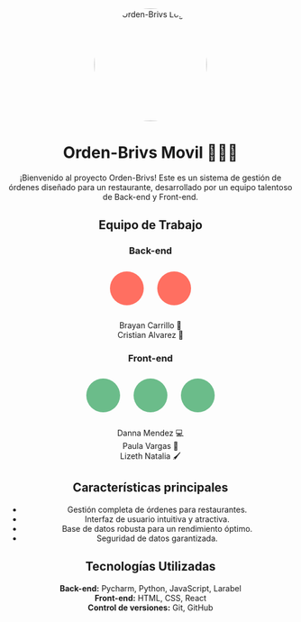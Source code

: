 <div align="center">
  <img src="https://th.bing.com/th/id/OIG3.xlPWuDRuo4fwNd9eFwxq?pid=ImgGn" alt="Orden-Brivs Logo" width="200" style="border-radius: 50%;">
  <h1>Orden-Brivs Movil 🍔🍕🥗</h1>
</div>

<p align="center">¡Bienvenido al proyecto Orden-Brivs! Este es un sistema de gestión de órdenes diseñado para un restaurante, desarrollado por un equipo talentoso de Back-end y Front-end.</p>

<h2 align="center">Equipo de Trabajo</h2>

<h3 align="center">Back-end</h3>

<p align="center">
  <span style="display: inline-block; width: 60px; height: 60px; background-color: #FF6F61; border-radius: 50%; margin: 10px;"></span>
  <span style="display: inline-block; width: 60px; height: 60px; background-color: #FF6F61; border-radius: 50%; margin: 10px;"></span>
</p>

<p align="center">
  Brayan Carrillo 🚀<br>
  Cristian Alvarez 💾
</p>

<h3 align="center">Front-end</h3>

<p align="center">
  <span style="display: inline-block; width: 60px; height: 60px; background-color: #6BBC8A; border-radius: 50%; margin: 10px;"></span>
  <span style="display: inline-block; width: 60px; height: 60px; background-color: #6BBC8A; border-radius: 50%; margin: 10px;"></span>
  <span style="display: inline-block; width: 60px; height: 60px; background-color: #6BBC8A; border-radius: 50%; margin: 10px;"></span>
</p>

<p align="center">
  Danna Mendez 💻<br>
  Paula Vargas 🎨<br>
  Lizeth Natalia 🖌️
</p>

<h2 align="center">Características principales</h2>

<ul align="center">
  <li>Gestión completa de órdenes para restaurantes.</li>
  <li>Interfaz de usuario intuitiva y atractiva.</li>
  <li>Base de datos robusta para un rendimiento óptimo.</li>
  <li>Seguridad de datos garantizada.</li>
</ul>

<h2 align="center">Tecnologías Utilizadas</h2>

<p align="center">
  <b>Back-end:</b> Pycharm, Python, JavaScript, Larabel<br>
  <b>Front-end:</b> HTML, CSS, React<br>
  <b>Control de versiones:</b> Git, GitHub
</p>
